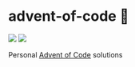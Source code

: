 # advent-of-code 🎄

![](https://img.shields.io/badge/stars%20⭐-34-yellow)
![](https://img.shields.io/badge/days%20completed-17-red)

Personal [Advent of Code](https://adventofcode.com/) solutions
